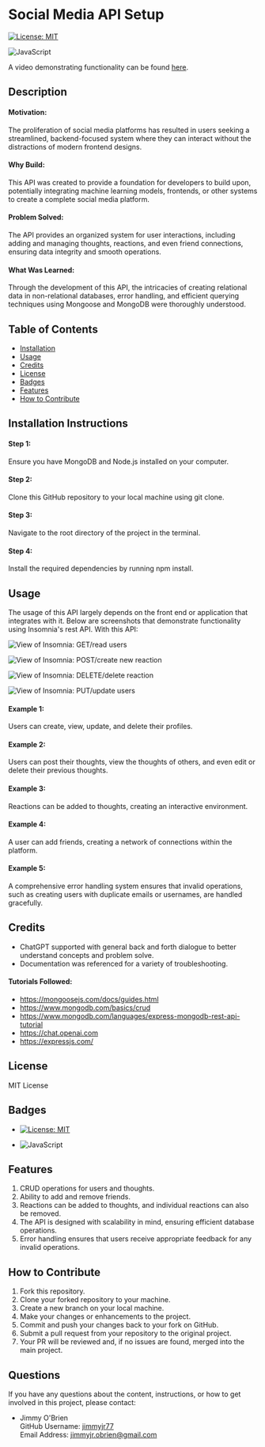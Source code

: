 # Social Media API Setup

[![License: MIT](https://img.shields.io/badge/License-MIT-yellow.svg)](https://opensource.org/licenses/MIT) 

![JavaScript](https://img.shields.io/badge/JavaScript-100%-yellow)

A video demonstrating functionality can be found [here](https://drive.google.com/file/d/1-LwKzfg_fWVR44r-MxqiJ1zpgGjk4mPp/view).

## Description
#### Motivation:
The proliferation of social media platforms has resulted in users seeking a streamlined, backend-focused system where they can interact without the distractions of modern frontend designs.

#### Why Build:
This API was created to provide a foundation for developers to build upon, potentially integrating machine learning models, frontends, or other systems to create a complete social media platform.

#### Problem Solved:
The API provides an organized system for user interactions, including adding and managing thoughts, reactions, and even friend connections, ensuring data integrity and smooth operations.

#### What Was Learned:
Through the development of this API, the intricacies of creating relational data in non-relational databases, error handling, and efficient querying techniques using Mongoose and MongoDB were thoroughly understood.

## Table of Contents
  * [Installation](#installation)
  * [Usage](#usage)
  * [Credits](#credits)
  * [License](#license)
  * [Badges](#badges)
  * [Features](#features)
  * [How to Contribute](#how-to-contribute)

## Installation Instructions
#### Step 1:
Ensure you have MongoDB and Node.js installed on your computer.

#### Step 2:
Clone this GitHub repository to your local machine using git clone.

#### Step 3:
Navigate to the root directory of the project in the terminal.

#### Step 4:
Install the required dependencies by running npm install.


## Usage
The usage of this API largely depends on the front end or application that integrates with it. Below are screenshots that demonstrate functionality using Insomnia's rest API. With this API:

![View of Insomnia: GET/read users](./Assets/images/insomnia_read_users.png)

![View of Insomnia: POST/create new reaction](./Assets/images/insomnia_create_new_reaction.png)

![View of Insomnia: DELETE/delete reaction](./Assets/images/insomnia_delete_reactions.png)

![View of Insomnia: PUT/update users](./Assets/images/insomnia_update_users.png)

#### Example 1:
Users can create, view, update, and delete their profiles.

#### Example 2:
Users can post their thoughts, view the thoughts of others, and even edit or delete their previous thoughts.

#### Example 3:
Reactions can be added to thoughts, creating an interactive environment.

#### Example 4:
A user can add friends, creating a network of connections within the platform.

#### Example 5:
A comprehensive error handling system ensures that invalid operations, such as creating users with duplicate emails or usernames, are handled gracefully.

## Credits

  * ChatGPT supported with general back and forth dialogue to better understand concepts and problem solve. 
  * Documentation was referenced for a variety of troubleshooting.

#### Tutorials Followed:

  * https://mongoosejs.com/docs/guides.html
  * https://www.mongodb.com/basics/crud
  * https://www.mongodb.com/languages/express-mongodb-rest-api-tutorial
  * https://chat.openai.com
  * https://expressjs.com/

## License
MIT License

## Badges
  * [![License: MIT](https://img.shields.io/badge/License-MIT-yellow.svg)](https://opensource.org/licenses/MIT)

  * ![JavaScript](https://img.shields.io/badge/JavaScript-100%-yellow)

## Features
1. CRUD operations for users and thoughts.
2. Ability to add and remove friends.
3. Reactions can be added to thoughts, and individual reactions can also be removed.
4. The API is designed with scalability in mind, ensuring efficient database operations.
5. Error handling ensures that users receive appropriate feedback for any invalid operations.

## How to Contribute
1. Fork this repository.
2. Clone your forked repository to your machine.
3. Create a new branch on your local machine.
4. Make your changes or enhancements to the project.
5. Commit and push your changes back to your fork on GitHub.
6. Submit a pull request from your repository to the original project.
7. Your PR will be reviewed and, if no issues are found, merged into the main project.

## Questions 
If you have any questions about the content, instructions, or how to get involved in this project, please contact: 

  * Jimmy O'Brien    
    GitHub Username: [jimmyjr77](https://github.com/jimmyjr77/)    
    Email Address: jimmyjr.obrien@gmail.com    